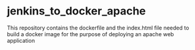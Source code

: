 # jenkins_to_docker_apache
This repository contains the dockerfile and the index.html file needed to build a docker image for the purpose of deploying an apache web application

